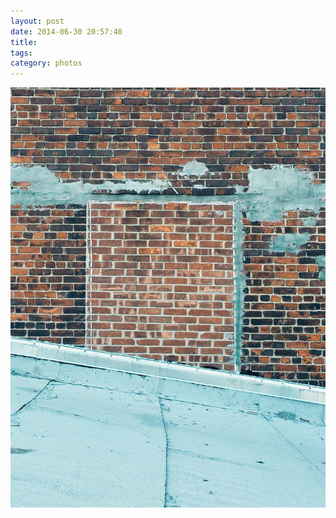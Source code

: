 ```yaml
---
layout: post
date: 2014-06-30 20:57:40
title: 
tags:
category: photos
---
```


![title](/assets/photoblog/bricked.jpg)